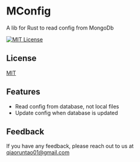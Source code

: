 # MConfig

A lib for Rust to read config from MongoDb

[![MIT License](https://img.shields.io/badge/License-MIT-green.svg)](https://choosealicense.com/licenses/mit/)

## License

[MIT](https://choosealicense.com/licenses/mit/)

## Features

- Read config from database, not local files
- Update config when database is updated

## Feedback

If you have any feedback, please reach out to us at qiaoruntao01@gmail.com
